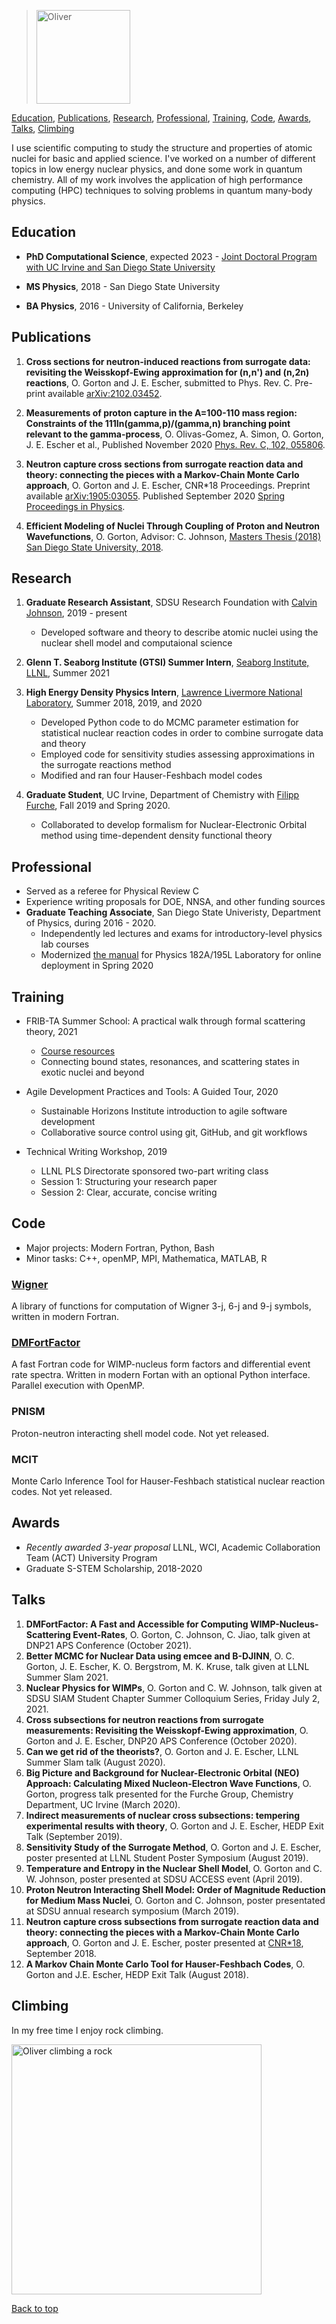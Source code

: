 <a name="top"></a>

>
> <img src="oliver2.JPG" alt="Oliver" width="150"/>
> 

[Education](#education),
[Publications](#publications),
[Research](#research),
[Professional](#professional),
[Training](#training),
[Code](#code),
[Awards](#awards),
[Talks](#talks),
[Climbing](#climbing)

I use scientific computing to study the structure and properties of atomic nuclei for basic and applied science. I've worked on a number of different topics in low energy nuclear physics, and done some work in quantum chemistry. All of my work involves the application of high performance computing (HPC) techniques to solving problems in quantum many-body physics.

## Education 
<a name="education"></a>

* **PhD Computational Science**, expected 2023 - [Joint Doctoral Program with UC Irvine and San Diego State University](https://computationalscience.uci.edu)

* **MS Physics**, 2018 - San Diego State University

* **BA Physics**, 2016 - University of California, Berkeley

## Publications
<a name="publications"></a>

1. **Cross sections for neutron-induced reactions from surrogate data: revisiting the Weisskopf-Ewing approximation for (n,n') and (n,2n) reactions**, O. Gorton and J. E. Escher, submitted to Phys. Rev. C. Pre-print available [arXiv:2102.03452](https://arxiv.org/abs/2102.03452).

2. **Measurements of proton capture in the A=100-110 mass region: Constraints of the 111In(gamma,p)/(gamma,n) branching point relevant to the
gamma-process**, O. Olivas-Gomez, A. Simon, O. Gorton, J. E. Escher et al., Published November 2020 [Phys. Rev. C, 102, 055806](https://journals.aps.org/prc/abstract/10.1103/PhysRevC.102.055806). 

3. **Neutron capture cross sections from surrogate reaction data and theory: connecting the pieces with a Markov-Chain Monte Carlo approach**, O. Gorton and J. E. Escher, CNR*18 Proceedings. Preprint available [arXiv:1905:03055](https://arxiv.org/abs/1905.03055). Published September 2020 [Spring Proceedings in Physics](https://doi.org/10.1007/978-3-030-58082-7_28).

4. **Efficient Modeling of Nuclei Through Coupling of Proton and Neutron Wavefunctions**, O. Gorton, Advisor: C. Johnson, [Masters Thesis (2018) San Diego State University, 2018](https://csu-sdsu.primo.exlibrisgroup.com/permalink/01CALS_SDL/r45sar/alma991023475280402917).

## Research
<a name="research"></a>

1. **Graduate Research Assistant**, SDSU Research Foundation with [Calvin Johnson](http://sci.sdsu.edu/johnson/), 2019 - present
    - Developed software and theory to describe atomic nuclei using the nuclear shell model and computaional science
   
2. **Glenn T. Seaborg Institute (GTSI) Summer Intern**, [Seaborg Institute, LLNL](https://seaborg.llnl.gov), Summer 2021

3. **High Energy Density Physics Intern**, [Lawrence Livermore National Laboratory](https://www.llnl.gov), Summer 2018, 2019, and 2020
    - Developed Python code to do MCMC parameter estimation for statistical nuclear reaction codes in order to combine surrogate data and theory
    - Employed code for sensitivity studies assessing approximations in the surrogate reactions method
    - Modified and ran four Hauser-Feshbach model codes

4. **Graduate Student**, UC Irvine, Department of Chemistry with [Filipp Furche](https://ffgroup.chem.uci.edu/members/filipp/), Fall 2019 and Spring 2020.
   - Collaborated to develop formalism for Nuclear-Electronic Orbital method using time-dependent density functional theory

## Professional
<a name="professional"></a>

* Served as a referee for Physical Review C
* Experience writing proposals for DOE, NNSA, and other funding sources
* **Graduate Teaching Associate**, San Diego State Univeristy, Department of Physics, during 2016 - 2020.
   - Independently led lectures and exams for introductory-level physics lab courses
   - Modernized [the manual](https://docs.google.com/document/d/1pejqikoYhlaIMhSzBzUzrnh2hDrC_q-bEcJCeflpX7w/edit?usp=sharing) for Physics 182A/195L Laboratory for online deployment in Spring 2020

## Training
<a name="training"></a>

* FRIB-TA Summer School: A practical walk through formal scattering theory, 2021
   - [Course resources](https://fribtascattering.github.io)
   -  Connecting bound states, resonances, and scattering states in exotic nuclei and beyond

* Agile Development Practices and Tools: A Guided Tour, 2020
   - Sustainable Horizons Institute introduction to agile software development
   - Collaborative source control using git, GitHub, and git workflows

* Technical Writing Workshop, 2019
   - LLNL PLS Directorate sponsored two-part writing class
   - Session 1: Structuring your research paper
   - Session 2: Clear, accurate, concise writing

## Code
<a name="code"></a>

* Major projects: Modern Fortran, Python, Bash
* Minor tasks: C++, openMP, MPI, Mathematica, MATLAB, R

### [Wigner](https://github.com/ogorton/wigner)
A library of functions for computation of Wigner 3-j, 6-j and 9-j symbols, written in modern Fortran.

### [DMFortFactor](https://github.com/ogorton/dmfortfactor)
A fast Fortran code for WIMP-nucleus form factors and differential event rate spectra. Written in modern Fortan with an optional Python interface. Parallel execution with OpenMP.

### PNISM
Proton-neutron interacting shell model code. Not yet released.

### MCIT
Monte Carlo Inference Tool for Hauser-Feshbach statistical nuclear reaction codes. Not yet released.

## Awards
<a name="awards"></a>

* *Recently awarded 3-year proposal* LLNL, WCI, Academic Collaboration Team (ACT) University Program
* Graduate S-STEM Scholarship, 2018-2020

## Talks
<a name="talks"></a>

1. **DMFortFactor: A Fast and Accessible for Computing WIMP-Nucleus-Scattering Event-Rates**, O. Gorton, C. Johnson, C. Jiao, talk given at DNP21 APS Conference (October 2021).
2. **Better MCMC for Nuclear Data using emcee and B-DJINN**, O. C. Gorton, J. E. Escher, K. O. Bergstrom, M. K. Kruse, talk given at LLNL Summer Slam 2021.
3. **Nuclear Physics for WIMPs**, O. Gorton and C. W. Johnson, talk given at SDSU SIAM Student Chapter Summer Colloquium Series,
 Friday July 2, 2021.
4. **Cross subsections for neutron reactions from surrogate measurements:  Revisiting the Weisskopf-Ewing approximation**, O. Gorton and J. E. Escher, DNP20 APS Conference (October 2020).
5. **Can we get rid of the theorists?**, O. Gorton and J. E. Escher, LLNL Summer Slam talk (August 2020).
6. **Big Picture and Background for Nuclear-Electronic Orbital (NEO) Approach: Calculating Mixed Nucleon-Electron Wave Functions**, O. Gorton, progress talk presented for the Furche Group, Chemistry Department, UC Irvine (March 2020).
7. **Indirect measurements of nuclear cross subsections: tempering experimental results with theory**, O. Gorton and J. E. Escher, HEDP Exit Talk (September 2019).
8. **Sensitivity Study of the Surrogate Method**, O. Gorton and J. E. Escher, poster presented at LLNL Student Poster Symposium (August 2019).
9. **Temperature and Entropy in the Nuclear Shell Model**, O. Gorton and C. W. Johnson, poster presented at SDSU ACCESS event (April 2019).
10. **Proton Neutron Interacting Shell Model: Order of Magnitude Reduction for Medium Mass Nuclei**, O. Gorton and C. Johnson, poster presentated at SDSU annual research symposium (March 2019).
11. **Neutron capture cross subsections from surrogate reaction data and theory: connecting the pieces with a Markov-Chain Monte Carlo approach**, O. Gorton and J. E. Escher, poster presented at [CNR*18](https://indico.bnl.gov/event/4158/),  September 2018.
12. **A Markov Chain Monte Carlo Tool for Hauser-Feshbach Codes**, O. Gorton and J.E. Escher, HEDP Exit Talk (August 2018).

## Climbing
<a name="climbing"></a>

In my free time I enjoy rock climbing.

<p class="aligncenter">
  <img src="woodson1.JPG" alt="Oliver climbing a rock" width="400"/>  
</p>

[Back to top](#top)
